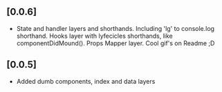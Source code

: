 ## [0.0.6]

- State and handler layers and shorthands. Including 'lg' to console.log shorthand. Hooks layer with lyfecicles shorthands, like componentDidMound(). Props Mapper layer. Cool gif's on Readme ;D

## [0.0.5]

- Added dumb components, index and data layers